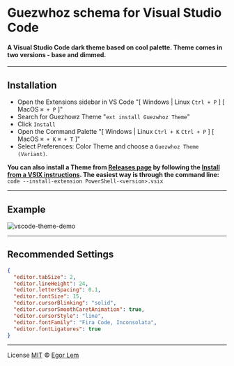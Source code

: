 # Guezwhoz schema for Visual Studio Code

#### A Visual Studio Code dark theme based on cool palette. Theme comes in two versions - base and dimmed.

---

## Installation

- Open the Extensions sidebar in VS Code "[ Windows | Linux `Ctrl + P` ] [ MacOS `⌘ + P` ]"
- Search for Guezhowz Theme "`ext install Guezwhoz Theme`"
- Click `Install`
- Open the Command Palette "[ Windows | Linux `Ctrl + K` `Ctrl + P` ] [ MacOS `⌘ + K` `⌘ + T` ]"
- Select Preferences: Color Theme and choose a `Guezwhoz Theme (Variant)`.

**You can also install a Theme from [Releases page](https://github.com/guesswhozzz/guezwhoz-vscode-theme/releases) by following the [Install from a VSIX instructions](https://code.visualstudio.com/docs/editor/extension-gallery#_install-from-a-vsix). The easiest way is through the command line:**
`code --install-extension PowerShell-<version>.vsix`

---

## Example

![vscode-theme-demo](https://github.com/guesswhozzz/guezwhoz-vscode-theme/blob/master/demos/jsdemocode.png?raw=true)

---

## Recommended Settings

```json
{
  "editor.tabSize": 2,
  "editor.lineHeight": 24,
  "editor.letterSpacing": 0.1,
  "editor.fontSize": 15,
  "editor.cursorBlinking": "solid",
  "editor.cursorSmoothCaretAnimation": true,
  "editor.cursorStyle": "line",
  "editor.fontFamily": "Fira Code, Inconsolata",
  "editor.fontLigatures": true
}
```

---

License [MIT](https://github.com/guesswhozzz/guezwhoz-vscode-theme/blob/master/LICENSE) © [Egor Lem](https://github.com/guesswhozzz)
